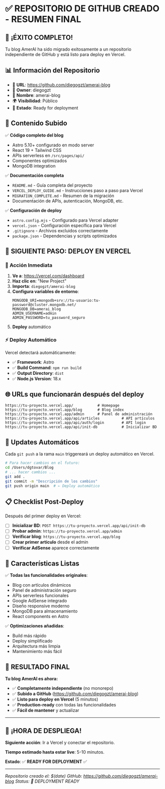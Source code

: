 # ✅ REPOSITORIO DE GITHUB CREADO - RESUMEN FINAL

## 🎉 ¡ÉXITO COMPLETO!

Tu blog AmerAI ha sido migrado exitosamente a un repositorio independiente de GitHub y está listo para deploy en Vercel.

## 📊 **Información del Repositorio**

- 🔗 **URL**: https://github.com/diegogzt/amerai-blog
- 👤 **Owner**: diegogzt
- 📝 **Nombre**: amerai-blog
- 🌍 **Visibilidad**: Público
- 🔧 **Estado**: Ready for deployment

## 📁 **Contenido Subido**

✅ **Código completo del blog**

- Astro 5.10+ configurado en modo server
- React 19 + Tailwind CSS
- APIs serverless en `/src/pages/api/`
- Componentes optimizados
- MongoDB integration

✅ **Documentación completa**

- `README.md` - Guía completa del proyecto
- `VERCEL_DEPLOY_GUIDE.md` - Instrucciones paso a paso para Vercel
- `MIGRATION_COMPLETE.md` - Resumen de la migración
- Documentación de APIs, autenticación, MongoDB, etc.

✅ **Configuración de deploy**

- `astro.config.mjs` - Configurado para Vercel adapter
- `vercel.json` - Configuración específica para Vercel
- `.gitignore` - Archivos excluidos correctamente
- `package.json` - Dependencias y scripts optimizados

## 🚀 **SIGUIENTE PASO: DEPLOY EN VERCEL**

### 🎯 **Acción Inmediata**

1. **Ve a**: https://vercel.com/dashboard
2. **Haz clic en**: "New Project"
3. **Importa**: `diegogzt/amerai-blog`
4. **Configura variables de entorno**:
   ```env
   MONGODB_URI=mongodb+srv://tu-usuario:tu-password@cluster.mongodb.net/
   MONGODB_DB=amerai_blog
   ADMIN_USERNAME=admin
   ADMIN_PASSWORD=tu_password_seguro
   ```
5. **Deploy** automático

### ⚡ **Deploy Automático**

Vercel detectará automáticamente:

- ✅ **Framework**: Astro
- ✅ **Build Command**: `npm run build`
- ✅ **Output Directory**: `dist`
- ✅ **Node.js Version**: 18.x

## 🌐 **URLs que funcionarán después del deploy**

```
https://tu-proyecto.vercel.app/           # Homepage
https://tu-proyecto.vercel.app/blog       # Blog index
https://tu-proyecto.vercel.app/admin      # Panel de administración
https://tu-proyecto.vercel.app/api/articles          # API artículos
https://tu-proyecto.vercel.app/api/auth/login        # API login
https://tu-proyecto.vercel.app/api/init-db           # Inicializar BD
```

## 🔄 **Updates Automáticos**

Cada `git push` a la rama `main` triggereará un deploy automático en Vercel.

```bash
# Para hacer cambios en el futuro:
cd /Users/dgtovar/Blog
# ... hacer cambios ...
git add .
git commit -m "Descripción de los cambios"
git push origin main  # ← Deploy automático
```

## 📋 **Checklist Post-Deploy**

Después del primer deploy en Vercel:

- [ ] **Inicializar BD**: `POST https://tu-proyecto.vercel.app/api/init-db`
- [ ] **Probar admin**: `https://tu-proyecto.vercel.app/admin`
- [ ] **Verificar blog**: `https://tu-proyecto.vercel.app/blog`
- [ ] **Crear primer artículo** desde el admin
- [ ] **Verificar AdSense** aparece correctamente

## 🎯 **Características Listas**

✅ **Todas las funcionalidades originales**:

- Blog con artículos dinámicos
- Panel de administración seguro
- APIs serverless funcionales
- Google AdSense integrado
- Diseño responsive moderno
- MongoDB para almacenamiento
- React components en Astro

✅ **Optimizaciones añadidas**:

- Build más rápido
- Deploy simplificado
- Arquitectura más limpia
- Mantenimiento más fácil

## 🎉 **RESULTADO FINAL**

**Tu blog AmerAI es ahora:**

- ✅ **Completamente independiente** (no monorepo)
- ✅ **Subido a GitHub** (https://github.com/diegogzt/amerai-blog)
- ✅ **Listo para deploy en Vercel** (5 minutos)
- ✅ **Production-ready** con todas las funcionalidades
- ✅ **Fácil de mantener** y actualizar

---

## 🚀 **¡HORA DE DESPLIEGA!**

**Siguiente acción**: Ir a Vercel y conectar el repositorio.

**Tiempo estimado hasta estar live**: 5-10 minutos.

**Estado**: ✅ **READY FOR DEPLOYMENT** ✅

---

_Repositorio creado el: $(date)_
_GitHub: https://github.com/diegogzt/amerai-blog_
_Status: 🎯 DEPLOYMENT READY_
